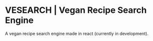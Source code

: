 # VESEARCH | Vegan Recipe Search Engine

A vegan recipe search engine made in react (currently in development).
